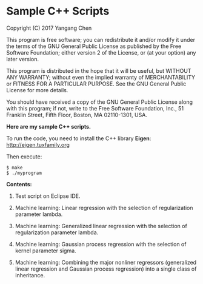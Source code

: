 # Sample C++ Scripts

Copyright (C) 2017  Yangang Chen

This program is free software; you can redistribute it and/or
modify it under the terms of the GNU General Public License
as published by the Free Software Foundation; either version 2
of the License, or (at your option) any later version.

This program is distributed in the hope that it will be useful,
but WITHOUT ANY WARRANTY; without even the implied warranty of
MERCHANTABILITY or FITNESS FOR A PARTICULAR PURPOSE.  See the
GNU General Public License for more details.

You should have received a copy of the GNU General Public License
along with this program; if not, write to the Free Software
Foundation, Inc., 51 Franklin Street, Fifth Floor, Boston, MA  02110-1301, USA.

**Here are my sample C++ scripts.**

To run the code, you need to install the C++ library **Eigen**:
http://eigen.tuxfamily.org

Then execute:
```
$ make
$ ./myprogram
```

**Contents:**

1. Test script on Eclipse IDE.

2. Machine learning: Linear regression with the selection of regularization parameter lambda.

3. Machine learning: Generalized linear regression with the selection of regularization parameter lambda.

4. Machine learning: Gaussian process regression with the selection of kernel parameter sigma.

5. Machine learning: Combining the major nonliner regressors (generalized linear regression and Gaussian process regression) into a single class of inheritance.

